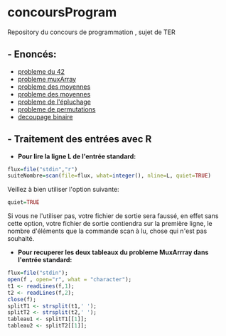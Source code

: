 # concoursProgram
Repository du concours de programmation , sujet de TER

## - Enoncés:
+ [probleme du 42](https://github.com/GRnice/concoursProgram/blob/master/Exercice42.md "Le 42") <br/>
+ [probleme muxArray](https://github.com/GRnice/concoursProgram/blob/master/MuxArray.md "MuxArray") <br/>
+ [probleme des moyennes](https://github.com/GRnice/concoursProgram/blob/master/moyenne.md "Moyennes") <br/>
+ [probleme des moyennes](https://github.com/GRnice/concoursProgram/blob/master/moyenne.md "Moyennes") <br/>
+ [probleme de l'épluchage](https://github.com/GRnice/concoursProgram/blob/master/epuchelage.md "Epluchage") <br/>
+ [probleme de permutations](https://github.com/GRnice/concoursProgram/blob/master/permut.md "Permutations") <br/>
+ [decoupage binaire](https://github.com/GRnice/concoursProgram/blob/master/decoupageBinaire.md "SplitAndCast") <br/>


## - Traitement des entrées avec R

+ **Pour lire la ligne L de l'entrée standard:**
```R
flux=file("stdin","r")
suiteNombre=scan(file=flux, what=integer(), nline=L, quiet=TRUE)
```

Veillez à bien utiliser l'option suivante:
```R
quiet=TRUE
```
Si vous ne l'utiliser pas, votre fichier de sortie sera faussé, en effet sans cette option, votre fichier de sortie contiendra sur la première ligne, le nombre d'éléments que la commande scan à lu, chose qui n'est pas souhaité.




+ **Pour recuperer les deux tableaux du probleme MuxArrray dans l'entrée standard:**
```R
flux=file("stdin");
open(f , open="r", what = "character");
t1 <- readLines(f,1);
t2 <- readLines(f,2);
close(f);
splitT1 <- strsplit(t1,' ');
splitT2 <- strsplit(t2,' ');
tableau1 <- splitT1[[1]];
tableau2 <- splitT2[[1]];
```



